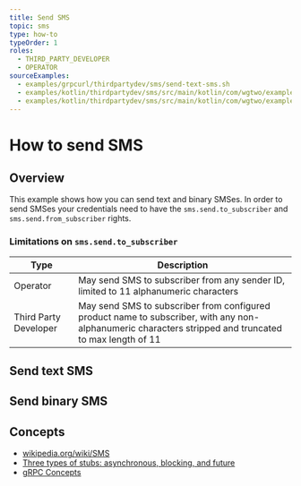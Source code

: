 ```yaml
---
title: Send SMS
topic: sms
type: how-to
typeOrder: 1
roles:
  - THIRD_PARTY_DEVELOPER
  - OPERATOR
sourceExamples:
  - examples/grpcurl/thirdpartydev/sms/send-text-sms.sh
  - examples/kotlin/thirdpartydev/sms/src/main/kotlin/com/wgtwo/examples/thirdpartydev/sms/SendTextSmsToSubscriber.kt
  - examples/kotlin/thirdpartydev/sms/src/main/kotlin/com/wgtwo/examples/thirdpartydev/sms/SendBinarySmsToSubscriber.kt
---
```


# How to send SMS

## Overview

This example shows how you can send text and binary SMSes. In order to send SMSes your credentials need to have the
`sms.send.to_subscriber` and `sms.send.from_subscriber` rights.

### Limitations on `sms.send.to_subscriber`

| Type                  | Description |
| --------------------- | ----------|
| Operator              | May send SMS to subscriber from any sender ID, limited to 11 alphanumeric characters |
| Third Party Developer | May send SMS to subscriber from configured product name to subscriber, with any non-alphanumeric characters stripped and truncated to max length of 11 |

## Send text SMS

<CodeSnippet
  :grpcurl="$sourceExamplesMap['examples/grpcurl/thirdpartydev/sms/send-text-sms.sh']"
  :kotlinDeps="['sms-grpc', 'utils-grpc']"
  :kotlin="$sourceExamplesMap['examples/kotlin/thirdpartydev/sms/src/main/kotlin/com/wgtwo/examples/thirdpartydev/sms/SendTextSmsToSubscriber.kt']"
  />

## Send binary SMS

<CodeSnippet
  :kotlinDeps="['sms-grpc', 'utils-grpc']"
  :kotlin="$sourceExamplesMap['examples/kotlin/thirdpartydev/sms/src/main/kotlin/com/wgtwo/examples/thirdpartydev/sms/SendBinarySmsToSubscriber.kt']"
  />

## Concepts
* [wikipedia.org/wiki/SMS](https://en.wikipedia.org/wiki/SMS)
* [Three types of stubs: asynchronous, blocking, and future](https://grpc.io/docs/reference/java/generated-code/)
* [gRPC Concepts](https://grpc.io/docs/guides/concepts/)
